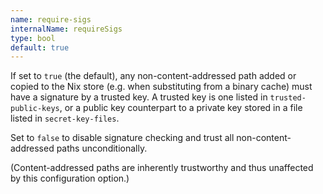 ```yaml
---
name: require-sigs
internalName: requireSigs
type: bool
default: true
---
```

If set to `true` (the default), any non-content-addressed path added
or copied to the Nix store (e.g. when substituting from a binary
cache) must have a signature by a trusted key. A trusted key is one
listed in `trusted-public-keys`, or a public key counterpart to a
private key stored in a file listed in `secret-key-files`.

Set to `false` to disable signature checking and trust all
non-content-addressed paths unconditionally.

(Content-addressed paths are inherently trustworthy and thus
unaffected by this configuration option.)
